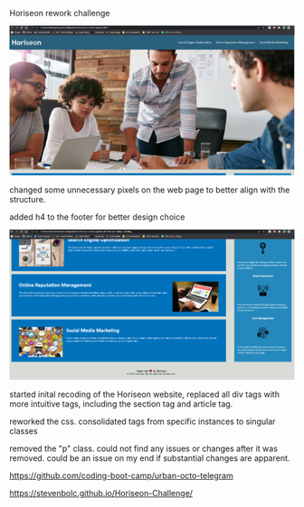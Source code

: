 Horiseon rework challenge


<img src="assets/images/Horiseon-screenshot.PNG">

changed some unnecessary pixels on the web page to better align with the structure. 

added h4 to the footer for better design choice

<img src="assets/images/Horiseon-screenshot-lower.png">

started inital recoding of the Horiseon website, replaced all div tags with more intuitive tags, including the section tag and article tag.

reworked the css. consolidated tags from specific instances to singular classes

removed the "p" class. could not find any issues or changes after it was removed. could be an issue on my end if substantial changes are apparent. 


https://github.com/coding-boot-camp/urban-octo-telegram


https://stevenbolc.github.io/Horiseon-Challenge/



